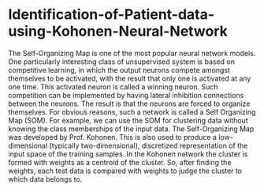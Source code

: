 # Identification-of-Patient-data-using-Kohonen-Neural-Network

The Self-Organizing Map is one of the most popular neural network models. One particularly interesting class of unsupervised system is based on competitive learning, in which the output neurons compete amongst themselves to be activated, with the result that only one is activated at any one time. This activated neuron is called a winning neuron. Such competition can be implemented by having lateral inhibition connections between the neurons. The result is that the neurons are forced to organize themselves. For obvious reasons, such a network is called a Self Organizing Map (SOM).
For example, we can use the SOM for clustering data without knowing the class memberships of the input data. The Self-Organizing Map was developed by Prof. Kohonen. This is also used to produce a low-dimensional (typically two-dimensional), discretized representation of the input space of the training samples.
In the Kohonen network the cluster is formed with weights as a centroid of the cluster. So, after finding the weights, each test data is compared with weights to judge the cluster to which data belongs to.
